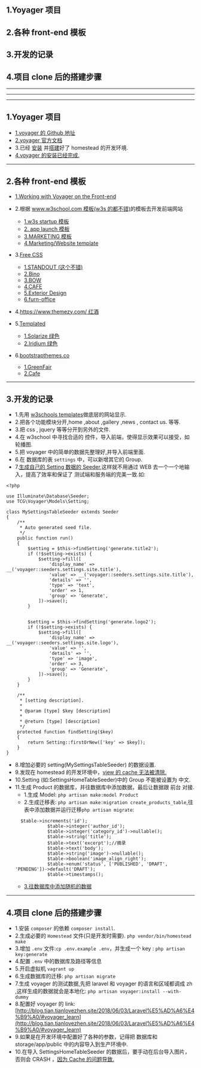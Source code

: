 ## 1.Yoyager 项目
## 2.各种 front-end 模板
## 3.开发的记录
## 4.项目 clone 后的搭建步骤

***
***
***

## 1.Yoyager 项目

* [1.yoyager 的 Github 地址](https://github.com/the-control-group/voyager)
* [2.yoyager 官方文档](https://voyager.readme.io/docs)
* 3.已经 [安装](https://laravel-china.org/docs/laravel/5.6/installation/1352) 并[搭建](https://laravel-china.org/docs/laravel/5.6/homestead/1355#configuring-homestead)好了 homestead 的开发环境.
* [4.voyager 的安装已经完成.](https://github.com/the-control-group/voyager)

***

## 2.各种 front-end 模板
* [1.Working with Voyager on the Front-end](https://devdojo.com/blog/tutorials/working-with-voyager-on-the-front-end)
* 2.根据 [www.w3school.com 模板(w3s 的都不错)](https://www.w3schools.com/w3css/w3css_templates.asp)的模板去开发前端网站
    * [1.w3s startup 模板](https://www.w3schools.com/w3css/tryw3css_templates_startup.htm#about)
    * [2. app launch 模板](https://www.w3schools.com/w3css/tryw3css_templates_app_launch.htm)
    * [3.MARKETING 模板](https://www.w3schools.com/w3css/tryw3css_templates_marketing.htm#)
    * [4.Marketing/Website template](https://www.w3schools.com/w3css/tryw3css_templates_website.htm#)
* 3.[Free CSS](https://www.free-css.com/)
    * [1.STANDOUT (这个不错)](https://www.free-css.com/free-css-templates/page228/standout)
    * [2.Bino](https://www.free-css.com/free-css-templates/page228/bino)
    * [3.BOW](https://www.free-css.com/free-css-templates/page224/bow)
    * [4.CAFE](https://www.free-css.com/free-css-templates/page193/cafe)
    * [5.Exterior Design](https://www.free-css.com/free-css-templates/page165/exterior-design)
    * [6.furn-office](https://www.free-css.com/free-css-templates/page90/furn-office)
    
* 4.[https://www.themezy.com/ 红酒](https://www.themezy.com/free-website-templates/245-winery-free-responsive-website-template)

* 5.[Templated](https://templated.co/)
    * [1.Solarize 绿色](https://templated.co/solarize)
    * [2.Iridium 绿色](https://templated.co/iridium)
* 6.[bootstrapthemes.co](https://bootstrapthemes.co/)
    * [1.GreenFair](https://bootstrapthemes.co/item/greenfair-one-page-html5-template/)
    * [2.Cafe](https://bootstrapthemes.co/item/cafe-restaurant-free-website-template/)

***

## 3.开发的记录
* 1.先用 [w3schools templates](https://www.w3schools.com/w3css/tryw3css_templates_startup.htm#work)做底层的网站显示.
* 2.把各个功能模块分开,home ,about ,gallery ,news , contact us.  等等.
* 3.把 css , jquery 等等分开到另外的文件.
* 4.在 w3school 中寻找合适的 控件，导入前端，使得显示效果可以接受，如 轮播图.
* 5.把 voyager 中的简单的数据先整理好,并导入前端里面.
* 6.在 数据库的表 `settings` 中，可以新增其它的 Group.
* 7.[生成自己的 Setting 数据的 Seeder](http://blog.tian.tianlovezhen.site/2018/06/03/Laravel%E5%AD%A6%E4%B9%A0/#data_insert),这样就不用通过 WEB 去一个一个地输入，提高了效率和保证了
测试端和服务端的完美一致.如:

```angular2html
<?php

use Illuminate\Database\Seeder;
use TCG\Voyager\Models\Setting;

class MySettingsTableSeeder extends Seeder
{
    /**
     * Auto generated seed file.
     */
    public function run()
    {
        $setting = $this->findSetting('generate.title2');
        if (!$setting->exists) {
            $setting->fill([
                'display_name' => __('voyager::seeders.settings.site.title'),
                'value' => __('voyager::seeders.settings.site.title'),
                'details' => '',
                'type' => 'text',
                'order' => 1,
                'group' => 'Generate',
            ])->save();
        }


        $setting = $this->findSetting('generate.logo2');
        if (!$setting->exists) {
            $setting->fill([
                'display_name' => __('voyager::seeders.settings.site.logo'),
                'value' => '',
                'details' => '',
                'type' => 'image',
                'order' => 3,
                'group' => 'Generate',
            ])->save();
        }
    }

    /**
     * [setting description].
     *
     * @param [type] $key [description]
     *
     * @return [type] [description]
     */
    protected function findSetting($key)
    {
        return Setting::firstOrNew(['key' => $key]);
    }
}

```

* 8.增加必要的 setting(MySettingsTableSeeder) 的数据设置.
* 9.发现在 homestead 的开发环境中，[view 的 cache 无法被清除.](http://blog.tian.tianlovezhen.site/2018/06/03/Laravel%E5%AD%A6%E4%B9%A0/#cache_clear)
* 10.Setting (如:SettingsHomeTableSeeder)中的 Group 不能被设置为 中文.
* 11.生成 Product 的数据库，并往数据库中添加数据，最后让数据跟 前台 对接.
    * 1.生成 Model: `php artisan make:model Product`
    * 2.生成迁移表: `php artisan make:migration create_products_table`,往表中添加数据并运行迁移`php artisan migrate`:
    ```angular2html
      $table->increments('id');
                $table->integer('author_id');
                $table->integer('category_id')->nullable();
                $table->string('title');
                $table->text('excerpt');//摘录
                $table->text('body');
                $table->string('image')->nullable();
                $table->boolean('image_align_right');
                $table->enum('status', ['PUBLISHED', 'DRAFT', 'PENDING'])->default('DRAFT');
                $table->timestamps();

    ```
    * [3.往数据库中添加随机的数据](http://blog.tian.tianlovezhen.site/2018/06/03/Laravel%E5%AD%A6%E4%B9%A0/#cache_clear)
    

***

## 4.项目 clone 后的搭建步骤
* 1.安装 `composer` 的依赖 `composer install`.
* 2.生成必要的 `Homestead` 文件(只是开发时需要). `php vendor/bin/homestead make`
* 3.增加 `.env` 文件:`cp .env.example .env`，并生成一个 key : `php artisan key:generate`
* 4.配置 `.env` 中的数据库及路径等信息
* 5.开启虚拟机 `vagrant up`
* 6.生成数据库的迁移: `php artisan migrate`
* 7.生成 voyager 的测试数据,先把 laravel 和 voyager 的语言和区域都调成 zh ,这样生成的数据就会是本地化: `php artisan voyager:install --with-dummy`
* 8.配置好 voyager 的 link: [http://blog.tian.tianlovezhen.site/2018/06/03/Laravel%E5%AD%A6%E4%B9%A0/#voyager_learn](http://blog.tian.tianlovezhen.site/2018/06/03/Laravel%E5%AD%A6%E4%B9%A0/#voyager_learn)
* 9.如果是在开发环境中配置好了各种的参数，记得把 数据库和 storage/app/public 中的内容导入到生产环境中.
* 10.在导入 SettingsHomeTableSeeder 的数据后，要手动在后台导入图片，否则会 CRASH ，[因为 Cache 的问题导致.](http://blog.tian.tianlovezhen.site/2018/06/03/Laravel%E5%AD%A6%E4%B9%A0/#cache_clear)


